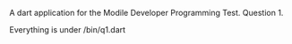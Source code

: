 A dart application for the Modile Developer Programming Test.
Question 1.

Everything is under /bin/q1.dart


